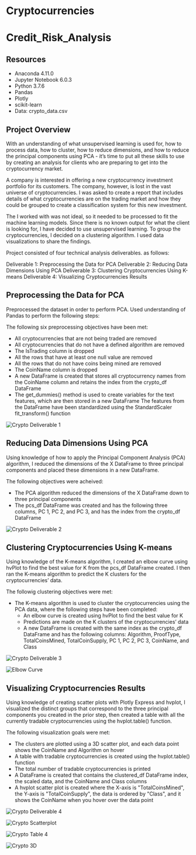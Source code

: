 # Cryptocurrencies

# Credit_Risk_Analysis

## Resources
- Anaconda 4.11.0
- Jupyter Notebook 6.0.3
- Python 3.7.6
- Pandas
- Plotly
- scikit-learn
- Data:  crypto_data.csv

## Project Overview

With an understanding of what unsupervised learning is used for, how to process data, how to cluster, how to reduce dimensions, and how to reduce the principal components using PCA - it’s time to put all these skills to use by creating an analysis for clients who are preparing to get into the cryptocurrency market.

A company is interested in offering a new cryptocurrency investment portfolio for its customers. The company, however, is lost in the vast universe of cryptocurrencies. I was asked to create a report that includes details of what cryptocurrencies are on the trading market and how they could be grouped to create a classification system for this new investment.

The I worked with was not ideal, so it needed to be processed to fit the machine learning models. Since there is no known output for what the client is looking for, I have decided to use unsupervised learning. To group the cryptocurrencies, I decided on a clustering algorithm. I used data visualizations to share the findings.

Project consisted of four technical analysis deliverables. as follows:

Deliverable 1: Preprocessing the Data for PCA
Deliverable 2: Reducing Data Dimensions Using PCA
Deliverable 3: Clustering Cryptocurrencies Using K-means
Deliverable 4: Visualizing Cryptocurrencies Results

## Preprocessing the Data for PCA 

Preprocessed the dataset in order to perform PCA.  Used understanding of Pandas to perform the following steps:

The following six preprocessing objectives have been met:

- All cryptocurrencies that are not being traded are removed 
- All cryptocurrencies that do not have a defined algorithm are removed 
- The IsTrading column is dropped 
- All the rows that have at least one null value are removed 
- All the rows that do not have coins being mined are removed 
- The CoinName column is dropped 
- A new DataFrame is created that stores all cryptocurrency names from the CoinName column and retains the index from the crypto_df DataFrame 
- The get_dummies() method is used to create variables for the text features, which are then stored in a new DataFrame
The features from the DataFrame have been standardized using the StandardScaler fit_transform() function 

![Crypto Deliverable 1](https://github.com/PatriciaCB1/Credit_Risk_Analysis/blob/main/Images/Naive%20Random%20Oversampler.png) 

## Reducing Data Dimensions Using PCA

Using knowledge of how to apply the Principal Component Analysis (PCA) algorithm, I reduced the dimensions of the X DataFrame to three principal components and placed these dimensions in a new DataFrame.

The following objectives were acheived:

- The PCA algorithm reduced the dimensions of the X DataFrame down to three principal components 
- The pcs_df DataFrame was created and has the following three columns, PC 1, PC 2, and PC 3, and has the index from the crypto_df DataFrame 

![Crypto Deliverable 2](https://github.com/PatriciaCB1/Credit_Risk_Analysis/blob/main/Images/Naive%20Random%20Oversampler.png) 

## Clustering Cryptocurrencies Using K-means

Using knowledge of the K-means algorithm, I created an elbow curve using hvPlot to find the best value for K from the pcs_df DataFrame created. I then ran the K-means algorithm to predict the K clusters for the cryptocurrencies’ data.

The followig clustering objectives were met:

- The K-means algorithm is used to cluster the cryptocurrencies using the PCA data, where the following steps have been completed:
    - An elbow curve is created using hvPlot to find the best value for K 
    - Predictions are made on the K clusters of the cryptocurrencies’ data 
    - A new DataFrame is created with the same index as the crypto_df DataFrame and has the following columns: Algorithm, ProofType, TotalCoinsMined, TotalCoinSupply, PC 1, PC 2, PC 3, CoinName, and Class 

![Crypto Deliverable 3](https://github.com/PatriciaCB1/Credit_Risk_Analysis/blob/main/ImagesNaive%20Random%20Oversampler.png) 

![Elbow Curve](https://github.com/PatriciaCB1/Credit_Risk_Analysis/blob/main/Images/Naive%20Random%20Oversampler.png) 

## Visualizing Cryptocurrencies Results

Using knowledge of creating scatter plots with Plotly Express and hvplot, I visualized the distinct groups that correspond to the three principal components you created in the prior step, then created a table with all the currently tradable cryptocurrencies using the hvplot.table() function.

The following visualization goals were met:

- The clusters are plotted using a 3D scatter plot, and each data point shows the CoinName and Algorithm on hover 
- A table with tradable cryptocurrencies is created using the hvplot.table() function 
- The total number of tradable cryptocurrencies is printed 
- A DataFrame is created that contains the clustered_df DataFrame index, the scaled data, and the CoinName and Class columns 
- A hvplot scatter plot is created where the X-axis is "TotalCoinsMined", the Y-axis is "TotalCoinSupply", the data is ordered by "Class", and it shows the CoinName when you hover over the data point 

![Crypto Deliverable 4](https://github.com/PatriciaCB1/Credit_Risk_Analysis/blob/main/Images/Naive%20Random%20Oversampler.png) 

![Crypto Scatterplot](https://github.com/PatriciaCB1/Credit_Risk_Analysis/blob/main/Images/Naive%20Random%20Oversampler.png) 

![Crypto Table 4](https://github.com/PatriciaCB1/Credit_Risk_Analysis/blob/main/Images/Naive%20Random%20Oversampler.png) 

![Crypto 3D](https://github.com/PatriciaCB1/Credit_Risk_Analysis/blob/main/Images/Naive%20Random%20Oversampler.png)